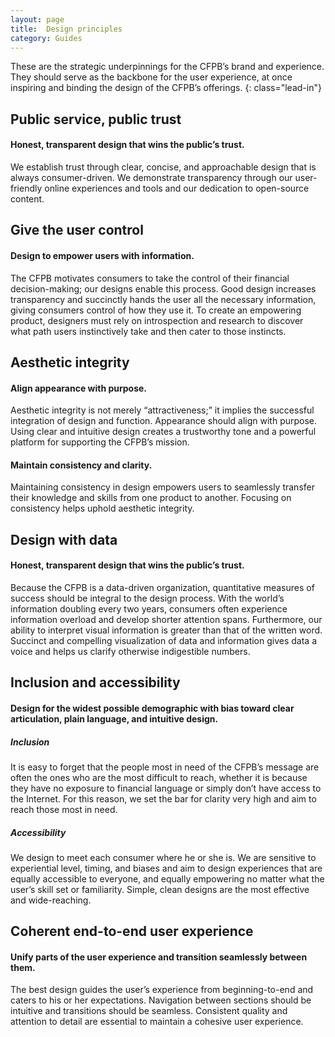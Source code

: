 ```yaml
---
layout: page
title:  Design principles
category: Guides
---
```


<div class="content-67 content-first">
	
These are the strategic underpinnings for the CFPB’s brand and experience. They should serve as the backbone for the user experience, at once inspiring and binding the design of the CFPB’s offerings.
{: class="lead-in"}

</div>

<div class="content-33 content-last">
	
</div>

## Public service, public trust

<div class="content-33 content-first">

#### Honest, transparent design that wins the public’s trust.

</div>

<div class="content-67 content-last">

We establish trust through clear, concise, and approachable design that is always consumer-driven. We demonstrate transparency through our user-friendly online experiences and tools and our dedication to open-source content. 

</div>

## Give the user control

<div class="content-33 content-first">

#### Design to empower users with information.

</div>

<div class="content-67 content-last">

The CFPB motivates consumers to take the control of their financial decision-making; our designs enable this process. Good design increases transparency and succinctly hands the user all the necessary information, giving consumers control of how they use it. To create an empowering product, designers must rely on introspection and research to discover what path users instinctively take and then cater to those instincts. 

</div>        

## Aesthetic integrity

<div class="content-33 content-first">
          
#### Align appearance with purpose. 

</div>

<div class="content-67 content-last">

Aesthetic integrity is not merely “attractiveness;” it implies the successful integration of design and function. Appearance should align with purpose. Using clear and intuitive design creates a trustworthy tone and a powerful platform for supporting the CFPB’s mission.
  
</div>         

<div class="content-33 content-first">

#### Maintain consistency and clarity.

</div>

<div class="content-67 content-last">

Maintaining consistency in design empowers users to seamlessly transfer their knowledge and skills from one product to another. Focusing on consistency helps uphold aesthetic integrity. 

</div>
     
## Design with data
          
<div class="content-33 content-first">

#### Honest, transparent design that wins the public’s trust.

</div>

<div class="content-67 content-last">

Because the CFPB is a data-driven organization, quantitative measures of success should be integral to the design process. With the world’s information doubling every two years, consumers often experience information overload and develop shorter attention spans. Furthermore, our ability to interpret visual information is greater than that of the written word. Succinct and compelling visualization of data and information gives data a voice and helps us clarify otherwise indigestible numbers. 

</div>

## Inclusion and accessibility
          
<div class="content-33 content-first">

#### Design for the widest possible demographic with bias toward clear articulation, plain language, and intuitive design.

</div>

<div class="content-67 content-last">

##### Inclusion

It is easy to forget that the people most in need of the CFPB’s message are often the ones who are the most difficult to reach, whether it is because they have no exposure to financial language or simply don’t have access to the Internet. For this reason, we set the bar for clarity very high and aim to reach those most in need.
          
##### Accessibility

We design to meet each consumer where he or she is. We are sensitive to experiential level, timing, and biases and aim to design experiences that are equally accessible to everyone, and equally empowering no matter what the user’s skill set or familiarity. Simple, clean designs are the most effective and wide-reaching.   

</div>

## Coherent end-to-end user experience

<div class="content-33 content-first">

#### Unify parts of the user experience and transition seamlessly between them.

</div>

<div class="content-67 content-last">

The best design guides the user’s experience from beginning-to-end and caters to his or her expectations. Navigation between sections should be intuitive and transitions should be seamless. Consistent quality and attention to detail are essential to maintain a cohesive user experience.  

</div>